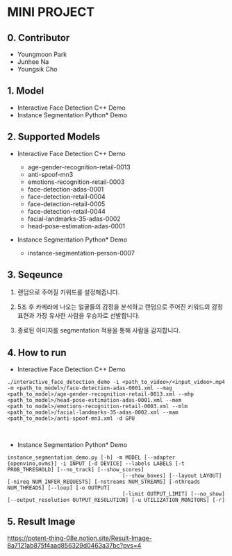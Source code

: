 # MINI PROJECT

## 0. Contributor
- Youngmoon Park
- Junhee Na
- Youngsik Cho

## 1. Model
- Interactive Face Detection C++ Demo
- Instance Segmentation Python* Demo

## 2. Supported Models
- Interactive Face Detection C++ Demo
    * age-gender-recognition-retail-0013
    * anti-spoof-mn3
    * emotions-recognition-retail-0003
    * face-detection-adas-0001
    * face-detection-retail-0004
    * face-detection-retail-0005
    * face-detection-retail-0044
    * facial-landmarks-35-adas-0002
    * head-pose-estimation-adas-0001

- Instance Segmentation Python* Demo

    * instance-segmentation-person-0007
    

## 3. Seqeunce
 1. 랜덤으로 주어질 키워드를 설정해줍니다.

 2. 5초 후 카메라에 나오는 얼굴들의 감정을 분석하고 랜덤으로 주어진 키워드의 감정표현과 가장 유사한 사람을 우승자로 선발합니다.

 3. 종료된 이미지를 segmentation 적용을 통해 사람을 감지합니다. 

 ## 4. How to run


- Interactive Face Detection C++ Demo
```
./interactive_face_detection_demo -i <path_to_video>/<input_video>.mp4 -m <path_to_model>/face-detection-adas-0001.xml --mag <path_to_model>/age-gender-recognition-retail-0013.xml --mhp <path_to_model>/head-pose-estimation-adas-0001.xml --mem <path_to_model>/emotions-recognition-retail-0003.xml --mlm <path_to_model>/facial-landmarks-35-adas-0002.xml --mam <path_to_model>/anti-spoof-mn3.xml -d GPU
```
<br>

- Instance Segmentation Python* Demo

```
instance_segmentation_demo.py [-h] -m MODEL [--adapter {openvino,ovms}] -i INPUT [-d DEVICE] --labels LABELS [-t PROB_THRESHOLD] [--no_track] [--show_scores]
                                     [--show_boxes] [--layout LAYOUT] [-nireq NUM_INFER_REQUESTS] [-nstreams NUM_STREAMS] [-nthreads NUM_THREADS] [--loop] [-o OUTPUT]
                                     [-limit OUTPUT_LIMIT] [--no_show] [--output_resolution OUTPUT_RESOLUTION] [-u UTILIZATION_MONITORS] [-r]

```
## 5. Result Image

https://potent-thing-08e.notion.site/Result-Image-8a7121ab875f4aad856329d0463a37bc?pvs=4

